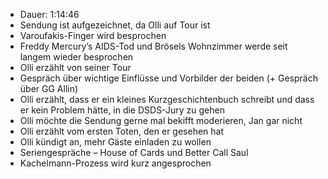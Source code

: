 - Dauer: 1:14:46
- Sendung ist aufgezeichnet, da Olli auf Tour ist
- Varoufakis-Finger wird besprochen
- Freddy Mercury’s AIDS-Tod und Brösels Wohnzimmer werde seit langem wieder besprochen
- Olli erzählt von seiner Tour
- Gespräch über wichtige Einflüsse und Vorbilder der beiden (+ Gespräch über GG Allin)
- Olli erzählt, dass er ein kleines Kurzgeschichtenbuch schreibt und dass er kein Problem hätte, in die DSDS-Jury zu gehen
- Olli möchte die Sendung gerne mal bekifft moderieren, Jan gar nicht
- Olli erzählt vom ersten Toten, den er gesehen hat
- Olli kündigt an, mehr Gäste einladen zu wollen
- Seriengespräche – House of Cards und Better Call Saul
- Kachelmann-Prozess wird kurz angesprochen
